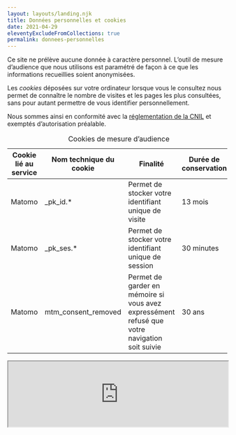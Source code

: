 ```yaml
---
layout: layouts/landing.njk
title: Données personnelles et cookies
date: 2021-04-29
eleventyExcludeFromCollections: true
permalink: donnees-personnelles
---
```


Ce site ne prélève aucune donnée à caractère personnel. L’outil de mesure d’audience que nous utilisons est paramétré de façon à ce que les informations recueillies soient anonymisées.

Les _cookies_ déposées sur votre ordinateur lorsque vous le consultez nous permet de connaître le nombre de visites et les pages les plus consultées, sans pour autant permettre de vous identifier personnellement.

Nous sommes ainsi en conformité avec la [réglementation de la CNIL](https://www.cnil.fr/fr/solutions-pour-les-cookies-de-mesure-daudience) et exemptés d’autorisation préalable.

<div class="fr-table fr-table--bordered">
<table>
  <caption>Cookies de mesure d’audience</caption>
  <thead>
  <tr>
    <th scope="col">Cookie lié au service</th>
    <th scope="col">Nom technique du cookie</th>
    <th scope="col">Finalité</th>
    <th scope="col">Durée de conservation</th>
  </tr>
  </thead>
  <tbody>
    <tr>
      <td>Matomo</td><td>_pk_id.*</td><td>Permet de stocker votre identifiant unique de visite</td><td>13 mois</td>
    </tr>
    <tr>
      <td>Matomo</td><td>_pk_ses.*</td><td>Permet de stocker votre identifiant unique de session</td><td>30 minutes</td>
    </tr>
    <tr>
      <td>Matomo</td><td>mtm_consent_removed</td><td>Permet de garder en mémoire si vous avez expressément refusé que votre navigation soit suivie</td><td>30 ans</td>
    </tr>
  </tbody>
</table>
</div>

<iframe src="https://stats.data.gouv.fr/index.php?module=CoreAdminHome&amp;action=optOut&amp;language=fr" height="150" width="100%" style="background-color: white;"></iframe>
